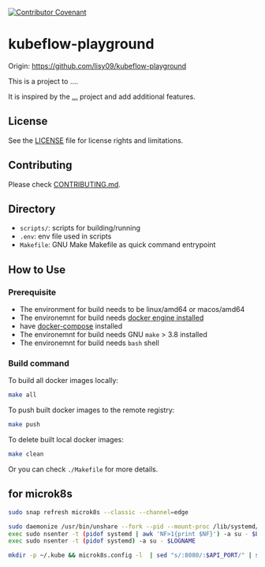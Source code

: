 [![Contributor Covenant](https://img.shields.io/badge/Contributor%20Covenant-v2.0%20adopted-ff69b4.svg)](meta/CODE_OF_CONDUCT.md)

# kubeflow-playground

Origin: https://github.com/lisy09/kubeflow-playground

This is a project to ....

It is inspired by the [...](https://github.com/lisy09/kubeflow-playground) project and add additional features.

## License
See the [LICENSE](LICENSE.md) file for license rights and limitations.

## Contributing

Please check [CONTRIBUTING.md](meta/CONTRIBUTING.md).

## Directory

- `scripts/`: scripts for building/running
- `.env`: env file used in scripts
- `Makefile`: GNU Make Makefile as quick command entrypoint

## How to Use

### Prerequisite

- The environment for build needs to be linux/amd64 or macos/amd64
- The environemnt for build needs [docker engine installed](https://docs.docker.com/engine/install/)
- have [docker-compose](https://docs.docker.com/compose/install/) installed
- The environemnt for build needs GNU `make` > 3.8 installed
- The environemnt for build needs `bash` shell

### Build command

To build all docker images locally:
```bash
make all
```

To push built docker images to the remote registry:
```bash
make push
```

To delete built local docker images:
```bash
make clean
```

Or you can check `./Makefile` for more details.


## for microk8s

```bash
sudo snap refresh microk8s --classic --channel=edge

sudo daemonize /usr/bin/unshare --fork --pid --mount-proc /lib/systemd/systemd --system-unit=basic.target
exec sudo nsenter -t (pidof systemd | awk 'NF>1{print $NF}') -a su - $LOGNAME
exec sudo nsenter -t (pidof systemd) -a su - $LOGNAME

mkdir -p ~/.kube && microk8s.config -l  | sed "s/:8080/:$API_PORT/" | sudo tee /var/snap/microk8s/current/kubelet.config > ~/.kube/microk8s.config
```